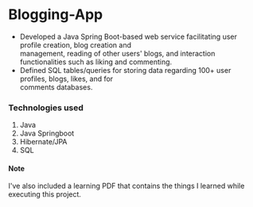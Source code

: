 # Blogging-App

- Developed a Java Spring Boot-based web service facilitating user profile creation, blog creation and   
  management, reading of other users' blogs, and interaction functionalities such as liking and commenting.
- Defined SQL tables/queries for storing data regarding 100+ user profiles, blogs, likes, and for   
  comments databases.

### Technologies used
1. Java
2. Java Springboot
3. Hibernate/JPA
4. SQL

#### Note
I've also included a learning PDF that contains the things I learned while executing this project.